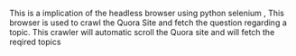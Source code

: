 This is a implication of the headless browser using python selenium , This browser is used to crawl the Quora Site and fetch the question regarding a topic.
This crawler will automatic scroll the Quora site and will fetch the reqired topics

